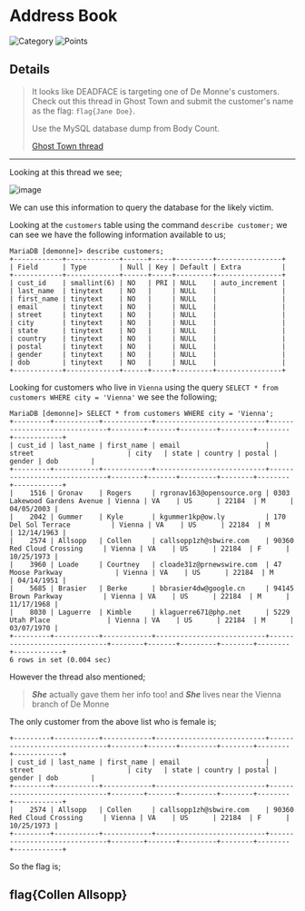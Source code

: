 # Address Book
![Category](http://img.shields.io/badge/Category-SQL-orange?style=for-the-badge) ![Points](http://img.shields.io/badge/Points-30-brightgreen?style=for-the-badge)

## Details

>It looks like DEADFACE is targeting one of De Monne's customers. Check out this thread in Ghost Town and submit the customer's name as the flag: `flag{Jane Doe}`.
>
> Use the MySQL database dump from Body Count.
>
> [Ghost Town thread](https://ghosttown.deadface.io/t/why-do-people-fall-for-this/62)
---

Looking at this thread we see;

![image](https://user-images.githubusercontent.com/73170900/137784427-54e86b4f-251c-4675-bb14-2d67df2e22b0.png)

We can use this information to query the database for the likely victim. 

Looking at the `customers` table using the command `describe customer;` we can see we have the following information available to us;

```
MariaDB [demonne]> describe customers;
+------------+-------------+------+-----+---------+----------------+
| Field      | Type        | Null | Key | Default | Extra          |
+------------+-------------+------+-----+---------+----------------+
| cust_id    | smallint(6) | NO   | PRI | NULL    | auto_increment |
| last_name  | tinytext    | NO   |     | NULL    |                |
| first_name | tinytext    | NO   |     | NULL    |                |
| email      | tinytext    | NO   |     | NULL    |                |
| street     | tinytext    | NO   |     | NULL    |                |
| city       | tinytext    | NO   |     | NULL    |                |
| state      | tinytext    | NO   |     | NULL    |                |
| country    | tinytext    | NO   |     | NULL    |                |
| postal     | tinytext    | NO   |     | NULL    |                |
| gender     | tinytext    | NO   |     | NULL    |                |
| dob        | tinytext    | NO   |     | NULL    |                |
+------------+-------------+------+-----+---------+----------------+
```

Looking for customers who live in `Vienna` using the query `SELECT * from customers WHERE city = 'Vienna'` we see the following;

```
MariaDB [demonne]> SELECT * from customers WHERE city = 'Vienna';
+---------+-----------+------------+---------------------------+------------------------------+--------+-------+---------+--------+--------+------------+
| cust_id | last_name | first_name | email                     | street                       | city   | state | country | postal | gender | dob        |
+---------+-----------+------------+---------------------------+------------------------------+--------+-------+---------+--------+--------+------------+
|    1516 | Gronav    | Rogers     | rgronav163@opensource.org | 0303 Lakewood Gardens Avenue | Vienna | VA    | US      | 22184  | M      | 04/05/2003 |
|    2042 | Gummer    | Kyle       | kgummer1kp@ow.ly          | 170 Del Sol Terrace          | Vienna | VA    | US      | 22184  | M      | 12/14/1963 |
|    2574 | Allsopp   | Collen     | callsopp1zh@sbwire.com    | 90360 Red Cloud Crossing     | Vienna | VA    | US      | 22184  | F      | 10/25/1973 |
|    3960 | Loade     | Courtney   | cloade31z@prnewswire.com  | 47 Moose Parkway             | Vienna | VA    | US      | 22184  | M      | 04/14/1951 |
|    5685 | Brasier   | Berke      | bbrasier4dw@google.cn     | 94145 Brown Parkway          | Vienna | VA    | US      | 22184  | M      | 11/17/1968 |
|    8030 | Laguerre  | Kimble     | klaguerre671@php.net      | 5229 Utah Place              | Vienna | VA    | US      | 22184  | M      | 03/07/1970 |
+---------+-----------+------------+---------------------------+------------------------------+--------+-------+---------+--------+--------+------------+
6 rows in set (0.004 sec)
```

However the thread also mentioned;
> ***She*** actually gave them her info too! 
and
> ***She*** lives near the Vienna branch of De Monne 

The only customer from the above list who is female is;
```
+---------+-----------+------------+---------------------------+------------------------------+--------+-------+---------+--------+--------+------------+
| cust_id | last_name | first_name | email                     | street                       | city   | state | country | postal | gender | dob        |
+---------+-----------+------------+---------------------------+------------------------------+--------+-------+---------+--------+--------+------------+
|    2574 | Allsopp   | Collen     | callsopp1zh@sbwire.com    | 90360 Red Cloud Crossing     | Vienna | VA    | US      | 22184  | F      | 10/25/1973 |
+---------+-----------+------------+---------------------------+------------------------------+--------+-------+---------+--------+--------+------------+
```

So the flag is;

## flag{Collen Allsopp}
